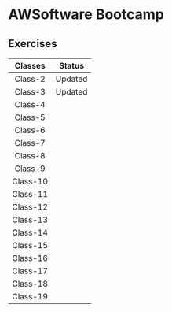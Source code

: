 # AWSoftware Bootcamp
## Exercises

| Classes  | Status  |
|:--------:|:-------:|
| Class-2  | Updated |
| Class-3  | Updated |
| Class-4  ||
| Class-5  ||
| Class-6  ||
| Class-7  ||
| Class-8  ||
| Class-9  ||
| Class-10 ||
| Class-11 ||
| Class-12 ||
| Class-13 ||
| Class-14 ||
| Class-15 ||
| Class-16 ||
| Class-17 ||
| Class-18 ||
| Class-19 ||